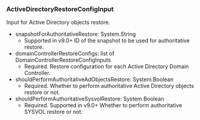 ### ActiveDirectoryRestoreConfigInput
Input for Active Directory objects restore.

- snapshotForAuthoritativeRestore: System.String
  - Supported in v9.0+
      ID of the snapshot to be used for authoritative restore.
- domainControllerRestoreConfigs: list of DomainControllerRestoreConfigInputs
  - Required. Restore configuration for each Active Directory Domain Controller.
- shouldPerformAuthoritativeAdObjectsRestore: System.Boolean
  - Required. Whether to perform authoritative Active Directory objects restore or not.
- shouldPerformAuthoritativeSysvolRestore: System.Boolean
  - Required. Supported in v9.0+
      Whether to perform authoritative SYSVOL restore or not.
